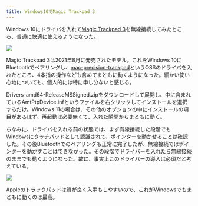 ```yaml
---
title: Windows10でMagic Trackpad 3
---
```

Windows 10にドライバを入れて[Magic Trackpad 3](https://www.amazon.co.jp/dp/B09BTT6FJ9)を無線接続してみたところ、普通に快適に使えるようになった。

![](https://lh4.googleusercontent.com/xBqjZ81J0udYumG2rqNqRHMwivbRHt9mpBZdJixNxfwQEU6CR5ppTFM9hcTDPNjMjRDGZBWEuqIKzYXdupYgZzyqnoTsw42dGCXcd7iL2e2kjFUQ4LqVrJ1pxspHXQb3YsHG4ZXjjly6U5hFfJFWPvZPZFO6gtcL8_QjqIUgRnj-xlKek_-4A2jVe-ikmg)

Magic Trackpad 3は2021年8月に発売されたモデル。これをWindows 10にBluetoothでペアリングし、[mac-precision-trackpad](https://github.com/imbushuo/mac-precision-touchpad)というOSSのドライバを入れたところ、4本指の操作なども含めてまともに動くようになった。細かい使い心地についても、個人的には特に申し分ないと感じる。

Drivers-amd64-ReleaseMSSigned.zipをダウンロードして展開し、中に含まれているAmtPtpDevice.infというファイルを右クリックしてインストールを選択するだけ。Windows 11の場合は、その他のオプションの中にインストールの項目があるはず。再起動は必要無くて、入れた瞬間からまともに動く。

ちなみに、ドライバを入れる前の状態では、まず有線接続した段階でもWindowsにタッチパッドとして認識されて、ポインターを動かせることは確認した。その後Bluetoothでのペアリングも正常に完了したが、無線接続ではポインターを動かすことはできなかった。その段階でドライバーを入れたら無線接続のままでも動くようになった。故に、事実上このドライバーの導入は必須だと考えている。

![](https://lh5.googleusercontent.com/MrQgcNz3NLmeOiO6JHwHOZmEUbY6eWiXQHjwDzloRVRnZomkYMPJjpgZVIVsYPTLsASe4emGCUEvC2V60B_DIBHkXjgodA4Zp8bPYBsfGNpha-updUGkKFInDJ50PnvxboOHIIFXAa0QgTpMLezRJTWDRuIt5bWofEv43mwQDEeMms44bSJzg8iuWx_wrg)

Appleのトラックパッドは質が良く入手もしやすいので、これがWindowsでもまともに動くのは最高。
